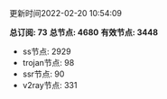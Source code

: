 更新时间2022-02-20 10:54:09

**总订阅: 73**
**总节点: 4680**
**有效节点: 3448**
- ss节点: 2929
- trojan节点: 98
- ssr节点: 90
- v2ray节点: 331
